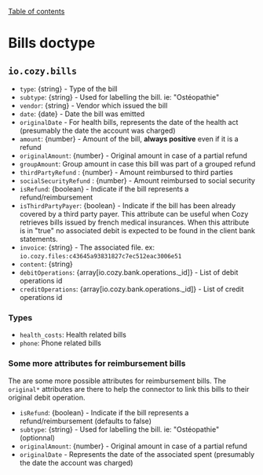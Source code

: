 [Table of contents](README.md#table-of-contents)

# Bills doctype


## `io.cozy.bills`

- `type`: {string} - Type of the bill
- `subtype`: {string} - Used for labelling the bill. ie: "Ostéopathie"
- `vendor`: {string} - Vendor which issued the bill
- `date`: {date} - Date the bill was emitted
- `originalDate` - For health bills, represents the date of the health act (presumably the date the account was charged)
- `amount`: {number} - Amount of the bill, __always positive__ even if it is a refund
- `originalAmount`: {number} - Original amount in case of a partial refund
- `groupAmount`: Group amount in case this bill was part of a grouped refund
- `thirdPartyRefund` : {number} - Amount reimbursed to third parties
- `socialSecurityRefund` : {number} - Amount reimbursed to social security
- `isRefund`: {boolean} - Indicate if the bill represents a refund/reimbursement
- `isThirdPartyPayer`: {boolean} - Indicate if the bill has been already covered by a third party payer. This attribute can be useful when Cozy retrieves bills issued by french medical insurances.
When this attribute is in "true" no associated debit is expected to be found in the client bank
statements.
- `invoice`: {string} - The associated file. ex: `io.cozy.files:c43645a93831827c7ec512eac3006e51`
- `content`: {string}
- `debitOperations`: {array[io.cozy.bank.operations._id]} - List of debit operations id
- `creditOperations`: {array[io.cozy.bank.operations._id]} - List of credit operations id


### Types

- `health_costs`: Health related bills
- `phone`: Phone related bills

### Some more attributes for reimbursement bills

The are some more possible attributes for reimbursement bills. The `original*` attributes
are there to help the connector to link this bills to their original debit operation.

- `isRefund`: {boolean} - Indicate if the bill represents a refund/reimbursement (defaults to false)
- `subtype`: {string} - Used for labelling the bill. ie: "Ostéopathie" (optionnal)
- `originalAmount`: {number} - Original amount in case of a partial refund
- `originalDate` - Represents the date of the associated spent (presumably the date the account was charged)
